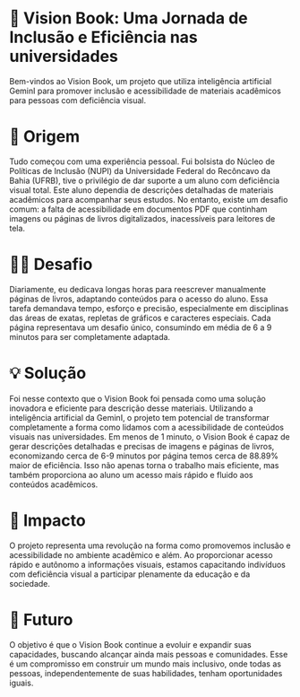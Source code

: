 # 🚀 Vision Book: Uma Jornada de Inclusão e Eficiência nas universidades

Bem-vindos ao Vision Book, um projeto que utiliza inteligência artificial GeminI para promover inclusão e acessibilidade de materiais acadêmicos para pessoas com deficiência visual. 

# 📖 Origem 
Tudo começou com uma experiência pessoal. Fui bolsista do Núcleo de Políticas de Inclusão (NUPI) da Universidade Federal do Recôncavo da Bahia (UFRB), tive o privilégio de dar suporte a um aluno com deficiência visual total. Este aluno dependia de descrições detalhadas de materiais acadêmicos para acompanhar seus estudos. No entanto, existe um desafio comum: a falta de acessibilidade em documentos PDF que continham imagens ou páginas de livros digitalizados, inacessíveis para leitores de tela.

# 🏋️‍♂️ Desafio 
Diariamente, eu dedicava longas horas para reescrever manualmente páginas de livros, adaptando conteúdos para o acesso do aluno. Essa tarefa demandava tempo, esforço e precisão, especialmente em disciplinas das áreas de exatas, repletas de gráficos e caracteres especiais. Cada página representava um desafio único, consumindo em média de 6 a 9 minutos para ser completamente adaptada.

# 💡 Solução
Foi nesse contexto que o Vision Book foi pensada como uma solução inovadora e eficiente para descrição desse materiais. Utilizando a inteligência artificial da GeminI, o projeto tem potencial de transformar completamente a forma como lidamos com a acessibilidade de conteúdos visuais nas universidades. Em menos de 1 minuto, o Vision Book é capaz de gerar descrições detalhadas e precisas de imagens e páginas de livros, economizando cerca de 6-9 minutos por página temos cerca de 88.89% maior de eficiência. Isso não apenas torna o trabalho mais eficiente, mas também proporciona ao aluno um acesso mais rápido e fluido aos conteúdos acadêmicos.

# 🤝 Impacto
O projeto representa uma revolução na forma como promovemos inclusão e acessibilidade no ambiente acadêmico e além. Ao proporcionar acesso rápido e autônomo a informações visuais, estamos capacitando indivíduos com deficiência visual a participar plenamente da educação e da sociedade.

# 🔮 Futuro
O objetivo é que o Vision Book continue a evoluir e expandir suas capacidades, buscando alcançar ainda mais pessoas e comunidades. Esse é um compromisso em construir um mundo mais inclusivo, onde todas as pessoas, independentemente de suas habilidades, tenham oportunidades iguais.
